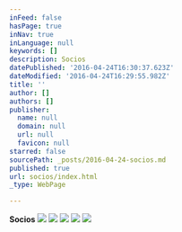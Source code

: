 ```yaml
---
inFeed: false
hasPage: true
inNav: true
inLanguage: null
keywords: []
description: Socios
datePublished: '2016-04-24T16:30:37.623Z'
dateModified: '2016-04-24T16:29:55.982Z'
title: ''
author: []
authors: []
publisher:
  name: null
  domain: null
  url: null
  favicon: null
starred: false
sourcePath: _posts/2016-04-24-socios.md
published: true
url: socios/index.html
_type: WebPage

---
```

**Socios**
![](https://the-grid-user-content.s3-us-west-2.amazonaws.com/a2eb8e63-cce2-470c-812c-66029663da6f.jpg)
![](https://the-grid-user-content.s3-us-west-2.amazonaws.com/98b46512-6f6a-4e61-9443-54bf1dc84c0c.gif)
![](https://the-grid-user-content.s3-us-west-2.amazonaws.com/655d2144-bede-4366-a394-744367de32eb.png)
![](https://the-grid-user-content.s3-us-west-2.amazonaws.com/9092dbd1-ce92-4d4e-bde6-8e5a342444c8.jpg)
![](https://the-grid-user-content.s3-us-west-2.amazonaws.com/6e67c42a-49e8-4228-829d-ecda8972d8a5.jpg)